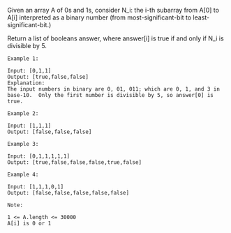 Given an array A of 0s and 1s, consider N_i: the i-th subarray from A[0] to A[i] interpreted as a binary number (from most-significant-bit to least-significant-bit.)

Return a list of booleans answer, where answer[i] is true if and only if N_i is divisible by 5.

```
Example 1:

Input: [0,1,1]
Output: [true,false,false]
Explanation: 
The input numbers in binary are 0, 01, 011; which are 0, 1, and 3 in base-10.  Only the first number is divisible by 5, so answer[0] is true.

Example 2:

Input: [1,1,1]
Output: [false,false,false]

Example 3:

Input: [0,1,1,1,1,1]
Output: [true,false,false,false,true,false]

Example 4:

Input: [1,1,1,0,1]
Output: [false,false,false,false,false]
 
Note:

1 <= A.length <= 30000
A[i] is 0 or 1
```
